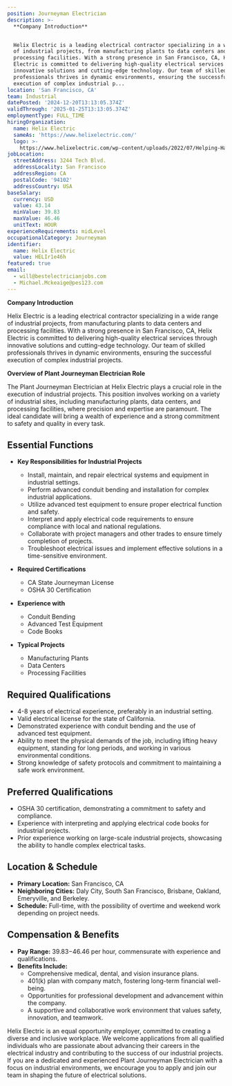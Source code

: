 ```yaml
---
position: Journeyman Electrician
description: >-
  **Company Introduction**


  Helix Electric is a leading electrical contractor specializing in a wide range
  of industrial projects, from manufacturing plants to data centers and
  processing facilities. With a strong presence in San Francisco, CA, Helix
  Electric is committed to delivering high-quality electrical services through
  innovative solutions and cutting-edge technology. Our team of skilled
  professionals thrives in dynamic environments, ensuring the successful
  execution of complex industrial p...
location: 'San Francisco, CA'
team: Industrial
datePosted: '2024-12-20T13:13:05.374Z'
validThrough: '2025-01-25T13:13:05.374Z'
employmentType: FULL_TIME
hiringOrganization:
  name: Helix Electric
  sameAs: 'https://www.helixelectric.com/'
  logo: >-
    https://www.helixelectric.com/wp-content/uploads/2022/07/Helping-Hands-Logo_Blue-e1656694113799.jpg
jobLocation:
  streetAddress: 3244 Tech Blvd.
  addressLocality: San Francisco
  addressRegion: CA
  postalCode: '94102'
  addressCountry: USA
baseSalary:
  currency: USD
  value: 43.14
  minValue: 39.83
  maxValue: 46.46
  unitText: HOUR
experienceRequirements: midLevel
occupationalCategory: Journeyman
identifier:
  name: Helix Electric
  value: HELIr1e46h
featured: true
email:
  - will@bestelectricianjobs.com
  - Michael.Mckeaige@pes123.com
---
```




**Company Introduction**

Helix Electric is a leading electrical contractor specializing in a wide range of industrial projects, from manufacturing plants to data centers and processing facilities. With a strong presence in San Francisco, CA, Helix Electric is committed to delivering high-quality electrical services through innovative solutions and cutting-edge technology. Our team of skilled professionals thrives in dynamic environments, ensuring the successful execution of complex industrial projects.

**Overview of Plant Journeyman Electrician Role**

The Plant Journeyman Electrician at Helix Electric plays a crucial role in the execution of industrial projects. This position involves working on a variety of industrial sites, including manufacturing plants, data centers, and processing facilities, where precision and expertise are paramount. The ideal candidate will bring a wealth of experience and a strong commitment to safety and quality in every task.

## Essential Functions

- **Key Responsibilities for Industrial Projects**
  - Install, maintain, and repair electrical systems and equipment in industrial settings.
  - Perform advanced conduit bending and installation for complex industrial applications.
  - Utilize advanced test equipment to ensure proper electrical function and safety.
  - Interpret and apply electrical code requirements to ensure compliance with local and national regulations.
  - Collaborate with project managers and other trades to ensure timely completion of projects.
  - Troubleshoot electrical issues and implement effective solutions in a time-sensitive environment.

- **Required Certifications**
  - CA State Journeyman License
  - OSHA 30 Certification

- **Experience with**
  - Conduit Bending
  - Advanced Test Equipment
  - Code Books

- **Typical Projects**
  - Manufacturing Plants
  - Data Centers
  - Processing Facilities

## Required Qualifications

- 4-8 years of electrical experience, preferably in an industrial setting.
- Valid electrical license for the state of California.
- Demonstrated experience with conduit bending and the use of advanced test equipment.
- Ability to meet the physical demands of the job, including lifting heavy equipment, standing for long periods, and working in various environmental conditions.
- Strong knowledge of safety protocols and commitment to maintaining a safe work environment.

## Preferred Qualifications

- OSHA 30 certification, demonstrating a commitment to safety and compliance.
- Experience with interpreting and applying electrical code books for industrial projects.
- Prior experience working on large-scale industrial projects, showcasing the ability to handle complex electrical tasks.

## Location & Schedule

- **Primary Location:** San Francisco, CA
- **Neighboring Cities:** Daly City, South San Francisco, Brisbane, Oakland, Emeryville, and Berkeley.
- **Schedule:** Full-time, with the possibility of overtime and weekend work depending on project needs.

## Compensation & Benefits

- **Pay Range:** $39.83-$46.46 per hour, commensurate with experience and qualifications.
- **Benefits Include:**
  - Comprehensive medical, dental, and vision insurance plans.
  - 401(k) plan with company match, fostering long-term financial well-being.
  - Opportunities for professional development and advancement within the company.
  - A supportive and collaborative work environment that values safety, innovation, and teamwork.

Helix Electric is an equal opportunity employer, committed to creating a diverse and inclusive workplace. We welcome applications from all qualified individuals who are passionate about advancing their careers in the electrical industry and contributing to the success of our industrial projects. If you are a dedicated and experienced Plant Journeyman Electrician with a focus on industrial environments, we encourage you to apply and join our team in shaping the future of electrical solutions.